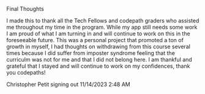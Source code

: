 Final Thoughts

I made this to thank all the Tech Fellows and codepath graders who assisted me throughout my time in the program.
While my app still needs some work I am proud of what I am turning in and will continue to work on this in the foreseeable future.
This was a personal project that promoted a ton of growth in myself, I had thoughts on withdrawing from this course 
several times because I did suffer from imposter syndrome feeling that the curriculm was not for me and that I did not
belong here. I am thankful and grateful that I stayed and will continue to work on my confidences, thank you codepaths!

Christopher Petit signing out
11/14/2023
2:48 AM
